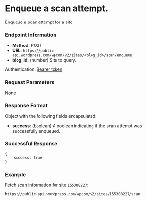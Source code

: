 # Enqueue a scan attempt.

Enqueue a scan attempt for a site.

### Endpoint Information

- __Method__: POST
- __URL__: `https://public-api.wordpress.com/wpcom/v2/sites/<blog_id>/scan/enqueue`
- __blog_id__: (number) Site to query.

Authentication: [Bearer token](/jetpack/reporting-endpoints/README.md).

### Request Parameters

None

### Response Format

Object with the following fields encapsulated:

- __success__: (boolean) A boolean indicating if the scan attempt was successfully enqueued.

### Successful Response

```
{
    success: true
}
```

### Example

Fetch scan information for site `155308227`:

`https://public-api.wordpress.com/wpcom/v2/sites/155308227/scan`
